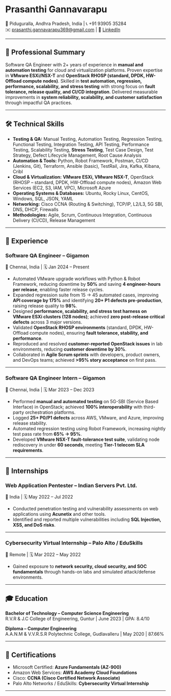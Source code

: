 # Prasanthi Gannavarapu
📍 Piduguralla, Andhra Pradesh, India | 📞 +91 93905 35284  
✉️ prasanthi.gannavarapu369@gmail.com | 🔗 [LinkedIn](https://www.linkedin.com/in/prasanthi-gannavarapu)

---

## 📝 Professional Summary
Software QA Engineer with 2+ years of experience in **manual and automation testing** for cloud and virtualization platforms. Proven expertise in **VMware ESXi/NSX-T** and **OpenStack RHOSP (standard, DPDK, HW-Offload compute nodes)**. Skilled in **test automation, regression, performance, scalability, and stress testing** with strong focus on **fault tolerance, release quality, and CI/CD integration**. Delivered measurable improvements in **system reliability, scalability, and customer satisfaction** through impactful QA practices.  

---

## 🛠️ Technical Skills

- **Testing & QA:** Manual Testing, Automation Testing, Regression Testing, Functional Testing, Integration Testing, API Testing, Performance Testing, Scalability Testing, **Stress Testing**, Test Case Design, Test Strategy, Defect Lifecycle Management, Root Cause Analysis  
- **Automation & Tools:** Python, Robot Framework, Postman, CI/CD (Jenkins, Git), Terraform, Ansible (basic), TestRail, Jira, Kafka, Kibana, Cribl  
- **Cloud & Virtualization:** **VMware ESXi, VMware NSX-T**, OpenStack (RHOSP – standard, DPDK, HW-Offload compute nodes), Amazon Web Services (EC2, S3, IAM, VPC), Microsoft Azure  
- **Operating Systems & Databases:** Ubuntu, Rocky Linux, CentOS, Windows, SQL, JSON, YAML  
- **Networking:** Cisco CCNA (Routing & Switching), TCP/IP, L2/L3, 5G SBI, DNS, DHCP, Firewalls  
- **Methodologies:** Agile, Scrum, Continuous Integration, Continuous Delivery (CI/CD), Release Management  

---

## 💼 Experience

### **Software QA Engineer – Gigamon**  
📍 Chennai, India | 🗓️ Jan 2024 – Present  

- Automated VMware upgrade workflows with Python & Robot Framework, reducing downtime by **50%** and saving **4 engineer-hours per release**, enabling faster release cycles.  
- Expanded regression suite from 15 → 45 automated cases, improving **API coverage by 175%** and identifying **20+ P1 defects pre-production**, raising release quality to **98%**.  
- Designed **performance, scalability, and stress test harness on VMware ESXi clusters (128 nodes)**; achieved **zero post-release critical defects** across 3 major versions.  
- Validated **OpenStack RHOSP environments** (standard, DPDK, HW-Offload compute nodes), ensuring **fault tolerance, stability, and performance**.  
- Reproduced and resolved **customer-reported OpenStack issues** in lab environments, reducing **customer downtime by 30%**.  
- Collaborated in **Agile Scrum sprints** with developers, product owners, and DevOps teams; achieved **>95% story acceptance** on first pass.  

---

### **Software QA Engineer Intern – Gigamon**  
📍 Chennai, India | 🗓️ Mar 2023 – Dec 2023  

- Performed **manual and automated testing** on 5G-SBI (Service Based Interface) in OpenStack; achieved **100% interoperability** with third-party orchestration platforms.  
- Logged **25+ P0/P1 defects** across AWS, VMware, and Azure, improving release stability.  
- Automated regression testing using Robot Framework, increasing nightly test pass rate from **65% → 95%**.  
- Developed **VMware NSX-T fault-tolerance test suite**, validating node rediscovery in under **60 seconds**, meeting **Tier-1 telecom SLA requirements**.  

---

## 🎯 Internships

### **Web Application Pentester – Indian Servers Pvt. Ltd.**  
📍 India | 🗓️ May 2022 – Jul 2022  

- Conducted penetration testing and vulnerability assessments on web applications using **Acunetix** and other tools.  
- Identified and reported multiple vulnerabilities including **SQL Injection, XSS, and DoS risks**.    

---

### **Cybersecurity Virtual Internship – Palo Alto / EduSkills**  
📍 Remote | 🗓️ Mar 2022 – May 2022  

- Gained exposure to **network security, cloud security, and SOC fundamentals** through hands-on labs and simulated attack/defense environments.  

---

## 🎓 Education

**Bachelor of Technology – Computer Science Engineering**  
R.V.R & J.C College of Engineering, Guntur | June 2023 | GPA: 8.4/10  

**Diploma – Computer Engineering**  
A.A.N.M & V.V.R.S.R Polytechnic College, Gudlavalleru | May 2020 | 87.66%  

---

## 📜 Certifications

- Microsoft Certified: **Azure Fundamentals (AZ-900)**  
- Amazon Web Services: **AWS Academy Cloud Foundations**  
- Cisco: **CCNA (Cisco Certified Network Associate)**  
- Palo Alto Networks / EduSkills: **Cybersecurity Virtual Internship**  

---
